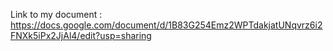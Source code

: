 Link to my document :
https://docs.google.com/document/d/1B83G254Emz2WPTdakjatUNqvrz6i2FNXk5iPx2JjAl4/edit?usp=sharing
